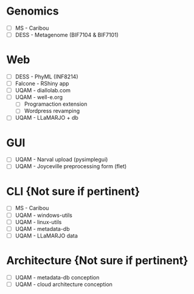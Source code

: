 # Genomics
* [ ] MS - Caribou
* [ ] DESS - Metagenome (BIF7104 & BIF7101)

# Web
* [ ] DESS - PhyML (INF8214)
* [ ] Falcone - RShiny app
* [ ] UQAM - diallolab.com
* [ ] UQAM - well-e.org
    * [ ] Programaction extension
    * [ ] Wordpress revamping
* [ ] UQAM - LLaMARJO + db

# GUI
* [ ] UQAM - Narval upload (pysimplegui)
* [ ] UQAM - Joyceville preprocessing form (flet)

# CLI {Not sure if pertinent}
* [ ] MS - Caribou
* [ ] UQAM - windows-utils
* [ ] UQAM - linux-utils
* [ ] UQAM - metadata-db
* [ ] UQAM - LLaMARJO data

# Architecture {Not sure if pertinent}
* [ ] UQAM - metadata-db conception
* [ ] UQAM - cloud architecture conception
